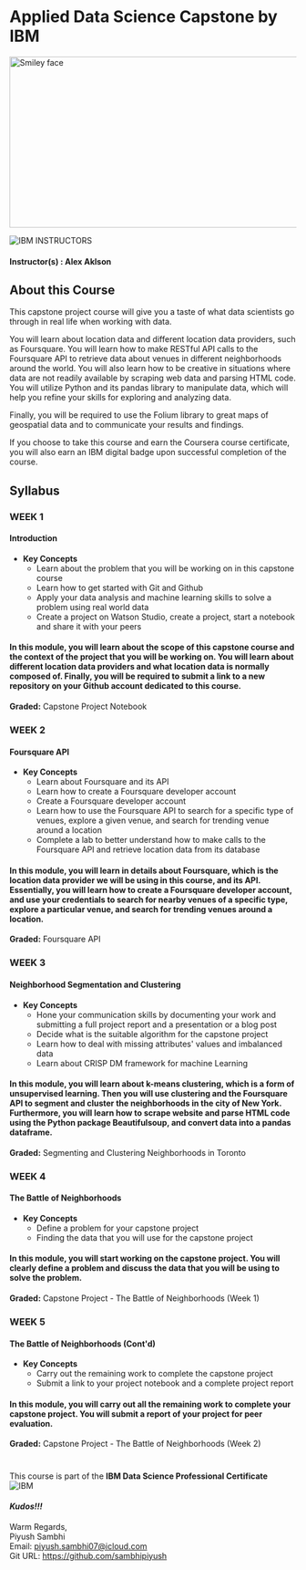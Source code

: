 # Applied Data Science Capstone by IBM

<img src="https://i.imgur.com/YCFnjvg.png" alt="Smiley face" height="300" width="600">

![IBM](http://i.imgur.com/Qktqnu1.png) INSTRUCTORS
#### Instructor(s) : Alex Aklson


## About this Course

This capstone project course will give you a taste of what data scientists go through in real life when working with data. 

You will learn about location data and different location data providers, such as Foursquare. You will learn how to make RESTful API calls to the Foursquare API to retrieve data about venues in different neighborhoods around the world. You will also learn how to be creative in situations where data are not readily available by scraping web data and parsing HTML code. You will utilize Python and its pandas library to manipulate data, which will help you refine your skills for exploring and analyzing data. 

Finally, you will be required to use the Folium library to great maps of geospatial data and to communicate your results and findings.

If you choose to take this course and earn the Coursera course certificate, you will also earn an IBM digital badge upon successful completion of the course.


## Syllabus

### WEEK 1

#### Introduction

* **Key Concepts**
    * Learn about the problem that you will be working on in this capstone course
    * Learn how to get started with Git and Github
    * Apply your data analysis and machine learning skills to solve a problem using real world data
    * Create a project on Watson Studio, create a project, start a notebook and share it with your peers

#### In this module, you will learn about the scope of this capstone course and the context of the project that you will be working on. You will learn about different location data providers and what location data is normally composed of. Finally, you will be required to submit a link to a new repository on your Github account dedicated to this course.

**Graded:** Capstone Project Notebook

### WEEK 2

#### Foursquare API

* **Key Concepts**
    * Learn about Foursquare and its API
    * Learn how to create a Foursquare developer account
    * Create a Foursquare developer account
    * Learn how to use the Foursquare API to search for a specific type of venues, explore a given venue, and search for trending venue around a location
    * Complete a lab to better understand how to make calls to the Foursquare API and retrieve location data from its database

#### In this module, you will learn in details about Foursquare, which is the location data provider we will be using in this course, and its API. Essentially, you will learn how to create a Foursquare developer account, and use your credentials to search for nearby venues of a specific type, explore a particular venue, and search for trending venues around a location.

**Graded:** Foursquare API

### WEEK 3

#### Neighborhood Segmentation and Clustering

* **Key Concepts**
    * Hone your communication skills by documenting your work and submitting a full project report and a presentation or a blog post
    * Decide what is the suitable algorithm for the capstone project
    * Learn how to deal with missing attributes' values and imbalanced data
    * Learn about CRISP DM framework for machine Learning

#### In this module, you will learn about k-means clustering, which is a form of unsupervised learning. Then you will use clustering and the Foursquare API to segment and cluster the neighborhoods in the city of New York. Furthermore, you will learn how to scrape website and parse HTML code using the Python package Beautifulsoup, and convert data into a pandas dataframe.

**Graded:** Segmenting and Clustering Neighborhoods in Toronto

### WEEK 4

#### The Battle of Neighborhoods

* **Key Concepts**
    * Define a problem for your capstone project
    * Finding the data that you will use for the capstone project

#### In this module, you will start working on the capstone project. You will clearly define a problem and discuss the data that you will be using to solve the problem.

**Graded:** Capstone Project - The Battle of Neighborhoods (Week 1)

### WEEK 5

#### The Battle of Neighborhoods (Cont'd)

* **Key Concepts**
    * Carry out the remaining work to complete the capstone project
    * Submit a link to your project notebook and a complete project report

#### In this module, you will carry out all the remaining work to complete your capstone project. You will submit a report of your project for peer evaluation.

**Graded:** Capstone Project - The Battle of Neighborhoods (Week 2)


#
#
This course is part of the **IBM Data Science Professional Certificate**\
![IBM](https://i.imgur.com/j6yW3WS.png)


#### ***Kudos!!!***

Warm Regards, \
Piyush Sambhi \
Email: piyush.sambhi07@icloud.com \
Git URL: https://github.com/sambhipiyush

